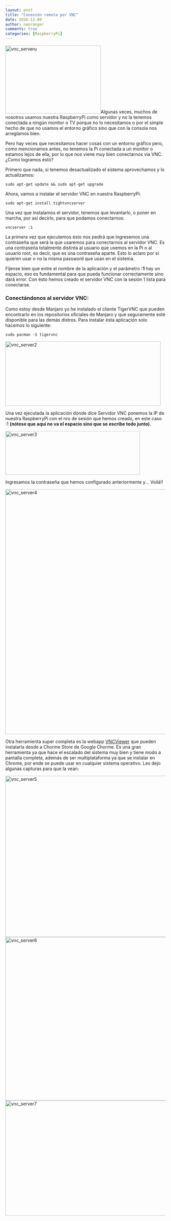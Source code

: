 ```yaml
---
layout: post
title: "Conexión remota por VNC"
date: 2016-12-09
author: neoranger
comments: true
categories: [RaspberryPi]
---
```

<img class=" size-full wp-image-3796 aligncenter" src="https://blogneositelinux.files.wordpress.com/2016/12/vnc_serveru1.png" alt="vnc_serveru" width="300" height="213" />Algunas veces, muchos de nosotros usamos nuestra RaspberryPi como servidor y no la tenemos conectada a ningún monitor o TV porque no lo necesitamos o por el simple hecho de que no usamos el entorno gráfico sino que con la consola nos arreglamos bien.

Pero hay veces que necesitamos hacer cosas con un entorno gráfico pero, como mencionamos antes, no tenemos la Pi conectada a un monitor o estamos lejos de ella, por lo que nos viene muy bien conectarnos via VNC. ¿Como logramos ésto?

<!--more-->

Primero que nada, si tenemos desactualizado el sistema aprovechamos y lo actualizamos:

`sudo apt-get update && sudo apt-get upgrade`

Ahora, vamos a instalar el servidor VNC en nuestra RaspberryPi:

`sudo apt-get install tightvncserver`

Una vez que instalamos el servidor, tenemos que levantarlo, o poner en marcha, por así decirlo, para que podamos conectarnos:

`vncserver :1`

La primera vez que ejecutemos ésto nos pedirá que ingresemos una contraseña que será la que usaremos para conectarnos al servidor VNC. Es una contraseña totalmente distinta al usuario que usemos en la Pi o al usuario root, es decir, que es una contraseña aparte. Esto lo aclaro por si quieren usar o no la misma password que usan en el sistema.

Fíjense bien que entre el nombre de la aplicación y el parámetro **:1** hay un espacio, eso es fundamental para que pueda funcionar correctamente sino dará error. Con ésto hemos creado el servidor VNC con la sesión 1 lista para conectarse.

### Conectándonos al servidor VNC:

Como estoy desde Manjaro yo he instalado el cliente TigerVNC que pueden encontrarlo en los repositorios oficiales de Manjaro y que seguramente esté disponible para las demás distros. Para instalar ésta aplicación solo hacemos lo siguiente:

`sudo pacman -S tigervnc`

<img class="  wp-image-3777 aligncenter" src="https://blogneositelinux.files.wordpress.com/2016/12/vnc_server2.png" alt="vnc_server2" width="488" height="202" />

Una vez ejecutada la aplicación donde dice Servidor VNC ponemos la IP de nuestra RaspberryPi con el nro de sesión que hemos creado, en este caso :1 **(nótese que aquí no va el espacio sino que se escribe todo junto)**.

<img class=" size-full wp-image-3789 aligncenter" src="https://blogneositelinux.files.wordpress.com/2016/12/vnc_server3.png" alt="vnc_server3" width="423" height="137" />

Ingresamos la contraseña que hemos configurado anteriormente y... Voilá!!

<img class=" size-full wp-image-3793 aligncenter" src="https://blogneositelinux.files.wordpress.com/2016/12/vnc_server4.png" alt="vnc_server4" width="1366" height="768" />

Otra herramienta super completa es la webapp <a href="https://chrome.google.com/webstore/detail/vnc%C2%AE-viewer-for-google-ch/iabmpiboiopbgfabjmgeedhcmjenhbla?utm_source=chrome-ntp-icon">VNCViewer</a> que pueden instalarla desde a Chorme Store de Google Chorme. Es una gran herramienta ya que hace el escalado del sistema muy bien y tiene modo a pantalla completa, además de ser multiplataforma ya que se instalar en Chrome, por ende se puede usar en cualquier sistema operativo. Les dejo algunas capturas para que la vean:

<img class="  wp-image-3807 aligncenter" src="https://blogneositelinux.files.wordpress.com/2016/12/vnc_server5.png" alt="vnc_server5" width="645" height="505" /><img class="  wp-image-3808 aligncenter" src="https://blogneositelinux.files.wordpress.com/2016/12/vnc_server6.png" alt="vnc_server6" width="653" height="512" /><img class="  wp-image-3809 aligncenter" src="https://blogneositelinux.files.wordpress.com/2016/12/vnc_server7.png" alt="vnc_server7" width="643" height="361" />

